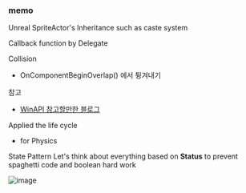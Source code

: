### memo 
Unreal SpriteActor's Inheritance such as caste system

Callback function by Delegate

Collision 
- OnComponentBeginOverlap() 에서 튕겨내기

참고
- [WinAPI 참고할만한 블로그](https://m.blog.naver.com/PostList.naver?blogId=winterwolfs&categoryNo=44&logCode=0)

Applied the life cycle
- for Physics

State Pattern
Let's think about everything based on __**Status**__ to prevent spaghetti code and boolean hard work


![image](https://github.com/strurao/Zelda/assets/126440235/7a0fd980-f1bc-474b-bae0-b2076045c7b5)
